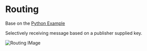# Routing

Base on the [Python Example](http://www.rabbitmq.com/tutorials/tutorial-four-python.html)

Selectively receiving message based on a publisher supplied key.

![Routing IMage](http://www.rabbitmq.com/img/tutorials/python-four.png)



